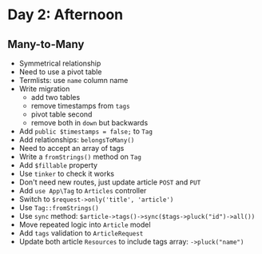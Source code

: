 # Day 2: Afternoon

## Many-to-Many
- Symmetrical relationship
- Need to use a pivot table
- Termlists: use `name` column name
- Write migration
    - add two tables
    - remove timestamps from `tags`
    - pivot table second
    - remove both in `down` but backwards
- Add `public $timestamps = false;` to `Tag`
- Add relationships: `belongsToMany()`
- Need to accept an array of tags
- Write a `fromStrings()` method on `Tag`
- Add `$fillable` property
- Use `tinker` to check it works
- Don't need new routes, just update article `POST` and `PUT`
- Add `use App\Tag` to `Articles` controller
- Switch to `$request->only('title', 'article')`
- Use `Tag::fromStrings()`
- Use `sync` method: `$article->tags()->sync($tags->pluck("id")->all())`
- Move repeated logic into `Article` model
- Add `tags` validation to `ArticleRequest`
- Update both article `Resources` to include tags array: `->pluck("name")`
